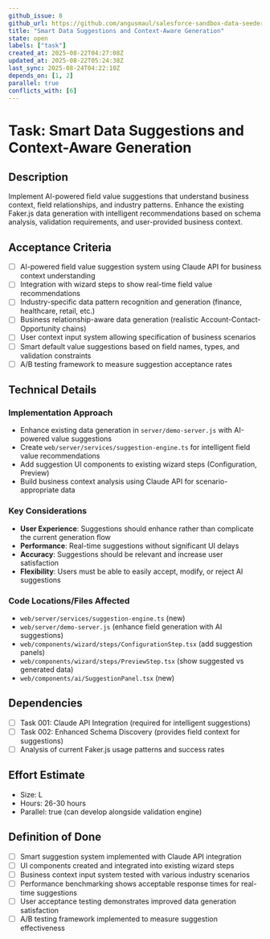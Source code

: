 ```yaml
---
github_issue: 8
github_url: https://github.com/angusmaul/salesforce-sandbox-data-seeder/issues/8
title: "Smart Data Suggestions and Context-Aware Generation"
state: open
labels: ["task"]
created_at: 2025-08-22T04:27:08Z
updated_at: 2025-08-22T05:24:38Z
last_sync: 2025-08-24T04:22:10Z
depends_on: [1, 2]
parallel: true
conflicts_with: [6]
---
```


# Task: Smart Data Suggestions and Context-Aware Generation

## Description
Implement AI-powered field value suggestions that understand business context, field relationships, and industry patterns. Enhance the existing Faker.js data generation with intelligent recommendations based on schema analysis, validation requirements, and user-provided business context.

## Acceptance Criteria
- [ ] AI-powered field value suggestion system using Claude API for business context understanding
- [ ] Integration with wizard steps to show real-time field value recommendations
- [ ] Industry-specific data pattern recognition and generation (finance, healthcare, retail, etc.)
- [ ] Business relationship-aware data generation (realistic Account-Contact-Opportunity chains)
- [ ] User context input system allowing specification of business scenarios
- [ ] Smart default value suggestions based on field names, types, and validation constraints
- [ ] A/B testing framework to measure suggestion acceptance rates

## Technical Details

### Implementation Approach
- Enhance existing data generation in `server/demo-server.js` with AI-powered value suggestions
- Create `web/server/services/suggestion-engine.ts` for intelligent field value recommendations
- Add suggestion UI components to existing wizard steps (Configuration, Preview)
- Build business context analysis using Claude API for scenario-appropriate data

### Key Considerations
- **User Experience**: Suggestions should enhance rather than complicate the current generation flow
- **Performance**: Real-time suggestions without significant UI delays
- **Accuracy**: Suggestions should be relevant and increase user satisfaction
- **Flexibility**: Users must be able to easily accept, modify, or reject AI suggestions

### Code Locations/Files Affected
- `web/server/services/suggestion-engine.ts` (new)
- `web/server/demo-server.js` (enhance field generation with AI suggestions)
- `web/components/wizard/steps/ConfigurationStep.tsx` (add suggestion panels)
- `web/components/wizard/steps/PreviewStep.tsx` (show suggested vs generated data)
- `web/components/ai/SuggestionPanel.tsx` (new)

## Dependencies
- [ ] Task 001: Claude API Integration (required for intelligent suggestions)
- [ ] Task 002: Enhanced Schema Discovery (provides field context for suggestions)
- [ ] Analysis of current Faker.js usage patterns and success rates

## Effort Estimate
- Size: L
- Hours: 26-30 hours
- Parallel: true (can develop alongside validation engine)

## Definition of Done
- [ ] Smart suggestion system implemented with Claude API integration
- [ ] UI components created and integrated into existing wizard steps
- [ ] Business context input system tested with various industry scenarios
- [ ] Performance benchmarking shows acceptable response times for real-time suggestions
- [ ] User acceptance testing demonstrates improved data generation satisfaction
- [ ] A/B testing framework implemented to measure suggestion effectiveness